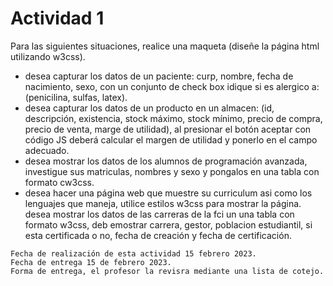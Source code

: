 # Actividad 1
Para las siguientes situaciones, realice una maqueta (diseñe la página html utilizando w3css).
* desea capturar los datos de un paciente: curp, nombre, fecha de nacimiento, sexo, con un conjunto de check box idique si es alergico a:(penicilina, sulfas, latex).
* desea capturar los datos de un producto en un almacen: (id, descripción, existencia, stock máximo, stock mínimo, precio de compra, precio de venta, marge de utilidad),
al presionar el botón aceptar con código JS deberá calcular el margen de utilidad y ponerlo en el campo adecuado.
* desea mostrar los datos de los alumnos de programación avanzada, investigue sus matriculas, nombres y sexo y pongalos en una tabla con formato cw3css.
* desea hacer una página web que muestre su curriculum asi como los lenguajes que maneja, utilice estilos w3css para mostrar la página.
desea mostrar los datos de las carreras de la fci un una tabla con formato w3css, deb emostrar carrera, gestor, poblacion estudiantil, si esta certificada o no, fecha de creación y fecha de certificación.
```
Fecha de realización de esta actividad 15 febrero 2023.
Fecha de entrega 15 de febrero 2023.
Forma de entrega, el profesor la revisra mediante una lista de cotejo.
```
